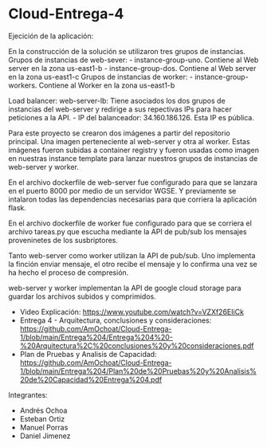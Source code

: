 # Cloud-Entrega-4

Ejecición de la aplicación:

En la construcción de la solución se utilizaron tres grupos de instancias. 
	Grupos de instancias de web-sever:
		- instance-group-uno. Contiene al Web server en la zona us-east1-b
		- instance-group-dos. Contiene al Web server en la zona us-east1-c
	Grupos de instancias de worker:
		- instance-group-workers. Contiene al Worker en la zona us-east1-b	

Load balancer:
	web-server-lb: Tiene asociados los dos grupos de instancias del web-server y redirige a sus repectivas IPs para hacer peticiones a la API. 
		- IP del balanceador: 34.160.186.126. Esta IP es pública.


Para este proyecto se crearon dos imágenes a partir del repositorio principal. Una imagen perteneciente al web-server y otra al worker. Estas imágenes fueron subidas a container registry y fueron usadas como imagen en nuestras instance template para lanzar nuestros grupos de instancias de web-server y worker.

En el archivo dockerfile de web-server fue configurado para que se lanzara en el puerto 8000 por medio de un servidor WGSE. Y previamente se intalaron todas las dependencias necesarias para que corriera la aplicación flask.

En el archivo dockerfile de worker fue configurado para que se corriera el archivo tareas.py que escucha mediante la API de pub/sub los mensajes proveninetes de los susbriptores.

Tanto web-server como worker utilizan la API de pub/sub. Uno implementa la finción enviar mensaje, el otro recibe el mensaje y lo confirma una vez se ha hecho el proceso de compresión.

web-server y worker implementan la API de google cloud storage para guardar los archivos subidos y comprimidos.

- Video Explicación: https://www.youtube.com/watch?v=VZXf26EIiCk
- Entrega 4 - Arquitectura, conclusiones y consideraciones: https://github.com/AmOchoat/Cloud-Entrega-1/blob/main/Entrega%204/Entrega%204%20-%20Arquitectura%2C%20conclusiones%20y%20consideraciones.pdf
- Plan de Pruebas y Analisis de Capacidad: https://github.com/AmOchoat/Cloud-Entrega-1/blob/main/Entrega%204/Plan%20de%20Pruebas%20y%20Analisis%20de%20Capacidad%20Entrega%204.pdf

Integrantes: 

- Andrés Ochoa 
- Esteban Ortiz
- Manuel Porras
- Daniel Jimenez
